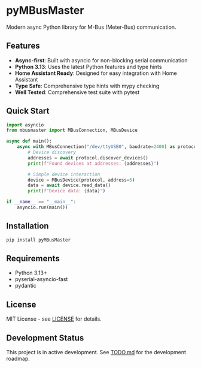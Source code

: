 # pyMBusMaster

Modern async Python library for M-Bus (Meter-Bus) communication.

## Features

- **Async-first**: Built with asyncio for non-blocking serial communication
- **Python 3.13**: Uses the latest Python features and type hints
- **Home Assistant Ready**: Designed for easy integration with Home Assistant
- **Type Safe**: Comprehensive type hints with mypy checking
- **Well Tested**: Comprehensive test suite with pytest

## Quick Start

```python
import asyncio
from mbusmaster import MBusConnection, MBusDevice

async def main():
    async with MBusConnection("/dev/ttyUSB0", baudrate=2400) as protocol:
        # Device discovery
        addresses = await protocol.discover_devices()
        print(f"Found devices at addresses: {addresses}")

        # Simple device interaction
        device = MBusDevice(protocol, address=5)
        data = await device.read_data()
        print(f"Device data: {data}")

if __name__ == "__main__":
    asyncio.run(main())
```

## Installation

```bash
pip install pyMBusMaster
```

## Requirements

- Python 3.13+
- pyserial-asyncio-fast
- pydantic

## License

MIT License - see [LICENSE](LICENSE) for details.

## Development Status

This project is in active development. See [TODO.md](TODO.md) for the development roadmap.